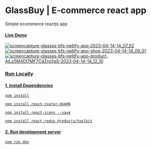<h1>GlassBuy | E-commerce react app</h1>
Simple ecommerce reactjs app
<h4><a href="https://glasses-bfs.netlify.app/" target="_blank">Live Demo</h4>
    
![screencapture-glasses-bfs-netlify-app-2023-04-14-14_07_52](https://user-images.githubusercontent.com/98649110/232067913-9cc1dfaa-cfe2-4b52-a6be-0b0f0e62197d.png)
![screencapture-glasses-bfs-netlify-app-shop-2023-04-14-14_09_01](https://user-images.githubusercontent.com/98649110/232068812-22780641-a90d-40cc-a1fb-070e53876b72.png)
![screencapture-glasses-bfs-netlify-app-product-AjLz5M4DI7MF7CdZrq3gS-2023-04-14-14_12_10](https://user-images.githubusercontent.com/98649110/232068933-5aa966f2-b234-474f-b4cb-9f5c4965998e.png)

<h3>Run Locally</h3>
<h4>1. Install Dependencies</h4>
    
    npm install
    
    npm install react-router-dom@6
    
    npm install react-icons --save
    
    npm install react-redux @reduxjs/toolkit
    
<h4>2. Run development server</h4>
    
    npm run dev
